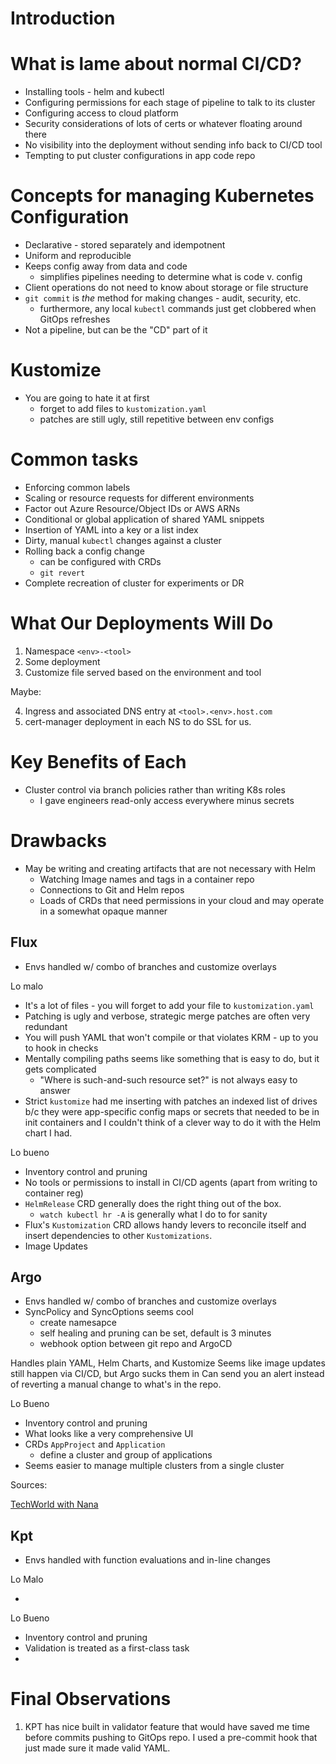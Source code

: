 # Introduction

# What is lame about normal CI/CD?

- Installing tools - helm and kubectl
- Configuring permissions for each stage of pipeline to talk to its cluster
- Configuring access to cloud platform
- Security considerations of lots of certs or whatever floating around there
- No visibility into the deployment without sending info back to CI/CD tool
- Tempting to put cluster configurations in app code repo 

# Concepts for managing Kubernetes Configuration

- Declarative - stored separately and idempotnent
- Uniform and reproducible
- Keeps config away from data and code
  - simplifies pipelines needing to determine what is code v. config
- Client operations do not need to know about storage or file structure
- `git commit` is _the_ method for making changes - audit, security, etc.
  - furthermore, any local `kubectl` commands just get clobbered when GitOps refreshes
- Not a pipeline, but can be the "CD" part of it

# Kustomize 

- You are going to hate it at first
  - forget to add files to `kustomization.yaml` 
  - patches are still ugly, still repetitive between env configs

# Common tasks 

- Enforcing common labels
- Scaling or resource requests for different environments
- Factor out Azure Resource/Object IDs or AWS ARNs
- Conditional or global application of shared YAML snippets
- Insertion of YAML into a key or a list index
- Dirty, manual `kubectl` changes against a cluster
- Rolling back a config change
  - can be configured with CRDs
  - `git revert`
- Complete recreation of cluster for experiments or DR

# What Our Deployments Will Do 

1. Namespace `<env>-<tool>`
2. Some deployment
3. Customize file served based on the environment and tool

Maybe:

4. Ingress and associated DNS entry at `<tool>.<env>.host.com`
5. cert-manager deployment in each NS to do SSL for us.

# Key Benefits of Each

- Cluster control via branch policies rather than writing K8s roles
  - I gave engineers read-only access everywhere minus secrets

# Drawbacks 

- May be writing and creating artifacts that are not necessary with Helm 
  - Watching Image names and tags in a container repo
  - Connections to Git and Helm repos
  - Loads of CRDs that need permissions in your cloud and may operate in a somewhat opaque manner

## Flux

- Envs handled w/ combo of branches and customize overlays

Lo malo

- It's a lot of files - you will forget to add your file to `kustomization.yaml`
- Patching is ugly and verbose, strategic merge patches are often very redundant
- You will push YAML that won't compile or that violates KRM - up to you to hook in checks
- Mentally compiling paths seems like something that is easy to do, but it gets complicated
  - "Where is such-and-such resource set?" is not always easy to answer
- Strict `kustomize` had me inserting with patches an indexed list of drives b/c they were app-specific config maps or secrets that needed to be in init containers and I couldn't think of a clever way to do it with the Helm chart I had.
 
Lo bueno

- Inventory control and pruning
- No tools or permissions to install in CI/CD agents (apart from writing to container reg)
- `HelmRelease` CRD generally does the right thing out of the box.
  - `watch kubectl hr -A` is generally what I do to for sanity
- Flux's `Kustomization` CRD allows handy levers to reconcile itself and insert dependencies to other `Kustomizations`.
- Image Updates

## Argo

- Envs handled w/ combo of branches and customize overlays
- SyncPolicy and SyncOptions seems cool 
  - create namesapce 
  - self healing and pruning can be set, default is 3 minutes
  - webhook option between git repo and ArgoCD

Handles plain YAML, Helm Charts, and Kustomize
Seems like image updates still happen via CI/CD, but Argo sucks them in 
Can send you an alert instead of reverting a manual change to what's in the repo.

Lo Bueno

- Inventory control and pruning
- What looks like a very comprehensive UI
- CRDs `AppProject` and `Application`
    - define a cluster and group of applications
- Seems easier to manage multiple clusters from a single cluster

Sources: 

[TechWorld with Nana](https://www.youtube.com/watch?v=MeU5_k9ssrs)

## Kpt

- Envs handled with function evaluations and in-line changes

Lo Malo

- 

Lo Bueno

- Inventory control and pruning
- Validation is treated as a first-class task
- 

# Final Observations

1. KPT has nice built in validator feature that would have saved me time before commits pushing to GitOps repo. I used a pre-commit hook that just made sure it made valid YAML.



